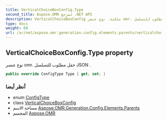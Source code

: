 ```yaml
---
title: VerticalChoiceBoxConfig.Type
second_title: Aspose.OMR لمرجع .NET API
description: VerticalChoiceBoxConfig ملكية. نوع عنصر omr. حقل مطلوب للتسلسل JSON .
type: docs
weight: 60
url: /ar/net/aspose.omr.generation.config.elements.parents/verticalchoiceboxconfig/type/
---
```

## VerticalChoiceBoxConfig.Type property

نوع عنصر omr. حقل مطلوب للتسلسل JSON .

```csharp
public override ConfigType Type { get; set; }
```

### أنظر أيضا

* enum [ConfigType](../../../aspose.omr.generation.config.enums/configtype/)
* class [VerticalChoiceBoxConfig](../)
* مساحة الاسم [Aspose.OMR.Generation.Config.Elements.Parents](../../verticalchoiceboxconfig/)
* المجسم [Aspose.OMR](../../../)


